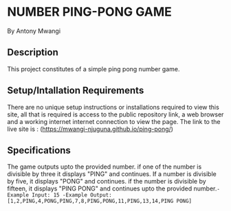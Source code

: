 # NUMBER PING-PONG GAME

By Antony Mwangi

## Description

This project constitutes of a simple ping pong number game.

## Setup/Intallation Requirements

There are no unique setup instructions or installations required to view this site, all that is required is access to the public repository link, a web browser and a working internet internet connection to view the page.
The link to the live site is : (https://mwangi-njuguna.github.io/ping-pong/)

## Specifications

The game outputs upto the provided number.
if one of the number is divisible by three it displays "PING" and continues.
If a number is divisible by five, it displays "PONG" and continues.
if the number is divisible by fifteen, it displays "PING PONG" and continues upto the provided number.``
	-Example Input: 15
	-Example Output: [1,2,PING,4,PONG,PING,7,8,PING,PONG,11,PING,13,14,PING PONG] ``

